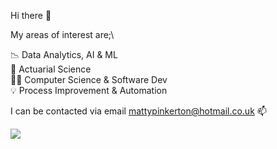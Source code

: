 Hi there 👋

My areas of interest are;\

  📉 Data Analytics, AI & ML\
  📐 Actuarial Science\
  👨‍💻 Computer Science & Software Dev\
  💡 Process Improvement & Automation

I can be contacted via email mattypinkerton@hotmail.co.uk 📫

![](https://komarev.com/ghpvc/?username=mattpinkerton)
